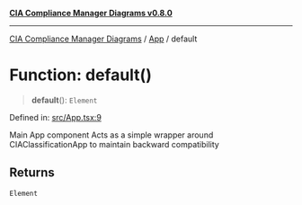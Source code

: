 [**CIA Compliance Manager Diagrams v0.8.0**](../../README.md)

***

[CIA Compliance Manager Diagrams](../../modules.md) / [App](../README.md) / default

# Function: default()

> **default**(): `Element`

Defined in: [src/App.tsx:9](https://github.com/Hack23/cia-compliance-manager/blob/ab84d120f6a49e6faf7bc7924811e0da9b635211/src/App.tsx#L9)

Main App component
Acts as a simple wrapper around CIAClassificationApp to maintain backward compatibility

## Returns

`Element`
